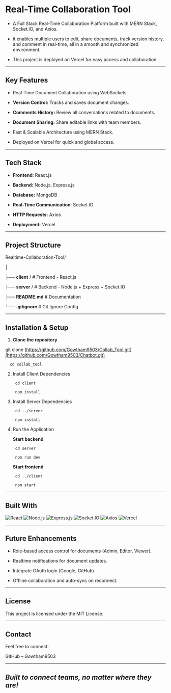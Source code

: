 # Real-Time Collaboration Tool

  

 - A Full Stack Real-Time Collaboration Platform built with MERN Stack, Socket.IO, and Axios.

 - it enables multiple users to edit, share documents, track version history, and comment in real-time, all in a smooth and synchronized environment.

 - This project is deployed on Vercel for easy access and collaboration.

  

  

---

 

## Key Features

  

 - Real-Time Document Collaboration using WebSockets.

  

 - **Version Control:** Tracks and saves document changes.

  

 - **Comments History:** Review all conversations related to documents.

  

 - **Document Sharing:** Share editable links with team members.

  

 - Fast & Scalable Architecture using MERN Stack.

  

 - Deployed on Vercel for quick and global access.

  

  

  

---

  

## Tech Stack

  

 - **Frontend**: React.js

  

 - **Backend:** Node.js, Express.js

  

 - **Database:** MongoDB

  

 - **Real-Time Communication**: Socket.IO

  

 - **HTTP Requests:** Axios

  

 - **Deployment:** Vercel

  

  

  

---

  

## Project Structure

  

Realtime-Collaboration-Tool/

│

├── **client**					/ # Frontend - React.js

├── **server**				/ # Backend - Node.js + Express + Socket.IO

├── **README.md** 	# Documentation

└── **.gitignore** 			# Git Ignore Config

  

  

---

  

## Installation & Setup

  

1. **Clone the repository**

  

  

  

git clone  [https://github.com/Gowtham9503/Collab_Tool.git](https://github.com/Gowtham9503/Chatbot.git)

	  cd collab_tool

  

2. Install Client Dependencies

  

  

  

		cd client

		npm install

  

3. Install Server Dependencies

  

  

  

		cd ../server

		npm install

  

4. Run the Application

  

 
	**Start backend**

		cd server

		npm run dev

  

	**Start frontend**

		cd ../client

		npm start

  

  

---

  



## Built With



  

<p align="left">

<img src="https://img.shields.io/badge/React-61DAFB?style=for-the-badge&logo=react&logoColor=black" alt="React" /> 

<img src="https://img.shields.io/badge/Node.js-339933?style=for-the-badge&logo=nodedotjs&logoColor=white" alt="Node.js" /> 


<img src="https://img.shields.io/badge/Express.js-000000?style=for-the-badge&logo=express&logoColor=white" alt="Express.js" /> 


<img src="https://img.shields.io/badge/Socket.io-010101?style=for-the-badge&logo=socketdotio&logoColor=white" alt="Socket.IO" /> 


<img src="https://img.shields.io/badge/Axios-5A29E4?style=for-the-badge&logo=axios&logoColor=white" alt="Axios" />


<img src="https://img.shields.io/badge/Vercel-000000?style=for-the-badge&logo=vercel&logoColor=white" alt="Vercel" /> 


</p>

---

  

## Future Enhancements

  

 - Role-based access control for documents (Admin, Editor, Viewer).
   
     
   
  
 - Realtime notifications for document updates.

   
     
   
   

 - Integrate OAuth login (Google, GitHub).

   
     
   
   

 - Offline collaboration and auto-sync on reconnect.

  

  

  

---

  

## License

  

This project is licensed under the MIT License.

  

  

---

  

## Contact

  

Feel free to connect:

GitHub – Gowtham9503

  

  

---

  

## *Built to connect teams, no matter where they are!*

  

  

